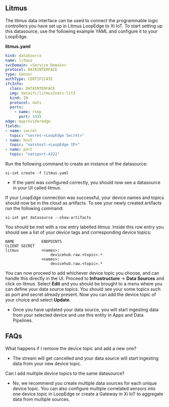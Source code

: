 ## Litmus

The litmus data interface can be used to connect the programmable logic controllers you have set up in Litmus LoopEdge to Xi IoT. To start setting up this datasource, 
use the following example YAML and configure it to your LoopEdge.

**litmus.yaml**
```yaml
kind: dataSource
name: litmus
svcDomain: <Service Domain>
protocol: DATAINTERFACE
type: Sensor
authType: CERTIFICATE
ifcInfo:
  class: DATAINTERFACE
  img: dataifc/litmus2nats:lit3
  kind: IN
  protocol: nats
  ports:
    - name: rtmp
      port: 1935
edge: myprovideredge
fields:
- name: secret
  topic: "secret-<LoopEdge Secret>"
- name: host
  topic: "natshost-<LoopEdge IP>"
- name: port
  topic: "natsport-4222"
```

Run the following command to create an instance of the datasource:
```console
xi-iot create -f litmus.yaml
```
* If the yaml was configured correctly, you should now see a datasource in your UI called *litmus*.

If your LoopEdge connection was successful, your device names and topics should now be in the cloud as artifacts.
To see your newly created artifacts run the following command:
```console
xi-iot get datasource --show-artifacts
```

You should be met with a row entry labelled *litmus*. Inside this row entry you should see a list of your device tags and corresponding device topics:
```console
NAME         	ENDPOINTS                                             CLIENT SECRET  
litmus        	<names>:                                                   
              		devicehub.raw.<topic>.*                 
                <names>:                                                          
               		devicehub.raw.<topic>.*
```

You can now proceed to add whichever device topic you choose, and can handle this directly in the UI. Proceed to **Infrastructure** → **Data Sources** and click on *litmus*. 
Select **Edit** and you should be brought to a menu where you can define your data source topics. You should see your some topics such as port and secret already present. Now you 
can add the device topic of your choice and select **Update**.
* Once you have updated your data source, you will start ingesting data from your selected device and use this entity in Apps and Data Pipelines.

## FAQs

What happens if I remove the device topic and add a new one?
* The stream will get cancelled and your data source will start ingesting data from your new device topic.

Can I add multiple device topics to the same datasource?
* No, we recommend you create multiple data sources for each unique device topic. You can also configure multiple correlated sensors into one device topic in LoopEdge or create a Gateway in Xi IoT to aggregate data from multiple sources. 